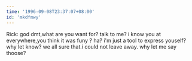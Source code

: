 ```yaml
---
time: '1996-09-08T23:37:07+08:00'
id: 'mkdfmwy'
---
```


Rick: god dmt,what are you want for? talk to me? i know you at everywhere,you think it was funy ? ha? i'm just a tool to express youself? why let know? we all sure that.i could not leave away. why let me say thoose?